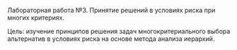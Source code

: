 Лабораторная работа №3. Принятие решений в условиях риска при многих критериях.

Цель:	изучение принципов решения задач многокритериального выбора альтернатив в условиях риска на основе метода анализа иерархий.

